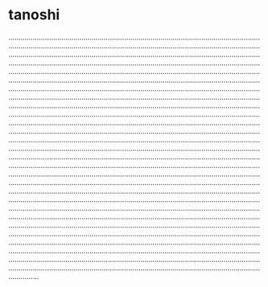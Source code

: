 # tanoshi
...............................................................................................................................................................................................................................................................................................................................................................................................................................................................................................................................................................................................................................................................................................................................................................................................................................................................................................................................................................................................................................................................................................................................................................................................................................................................................................................................................................................................................................................................................................................................................................................................................................................................................................................................................................................................................................................................................................................................................................................................................................................................................................................................................................................................................................................................................................................................................................................................................................................................................................................................................................................................................................................................................................................................................................................................................................................................................................................................................................................................................................................................................................................................................................................................................................................................................................................................................................................................................................................................................................................................................................................................................................